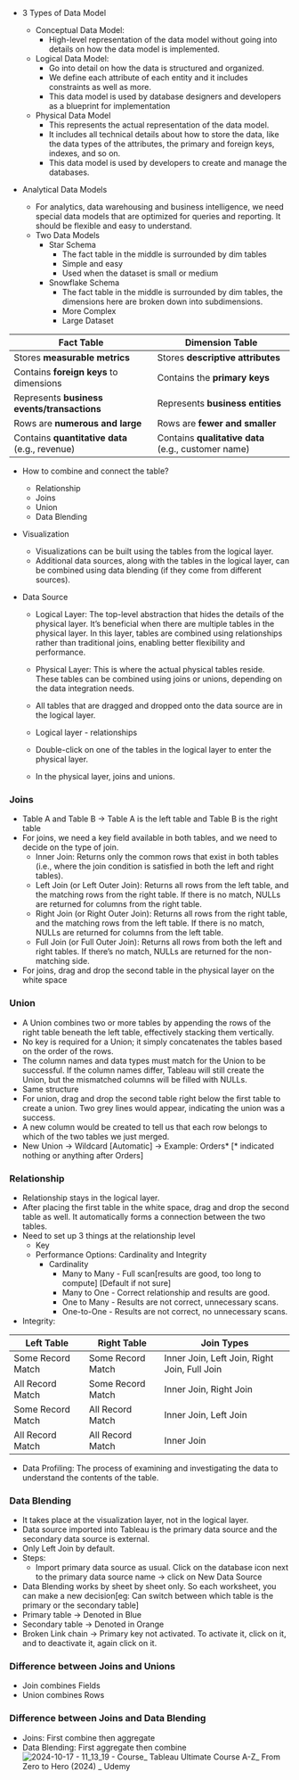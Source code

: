 - 3 Types of Data Model
  - Conceptual Data Model:
    - High-level representation of the data model without going into details on how the data model is implemented.
  - Logical Data Model:
    - Go into detail on how the data is structured and organized.
    - We define each attribute of each entity and it includes constraints as well as more.
    - This data model is used by database designers and developers as a blueprint for implementation
  - Physical Data Model
    - This represents the actual representation of the data model.
    - It includes all technical details about how to store the data, like the data types of the attributes, the primary and foreign keys, indexes, and so on.
    - This data model is used by developers to create and manage the databases. 

- Analytical Data Models
  - For analytics, data warehousing and business intelligence, we need special data models that are optimized for queries and reporting. It should be flexible and easy to understand.
  - Two Data Models
    - Star Schema
      - The fact table in the middle is surrounded by dim tables
      - Simple and easy
      - Used when the dataset is small or medium
    - Snowflake Schema
      - The fact table in the middle is surrounded by dim tables, the dimensions here are broken down into subdimensions.
      - More Complex
      - Large Dataset

| Fact Table                         | Dimension Table                      |
|-------------------------------------|--------------------------------------|
| Stores **measurable metrics**       | Stores **descriptive attributes**    |
| Contains **foreign keys** to dimensions | Contains the **primary keys**      |
| Represents **business events/transactions** | Represents **business entities** |
| Rows are **numerous and large**     | Rows are **fewer and smaller**       |
| Contains **quantitative data** (e.g., revenue) | Contains **qualitative data** (e.g., customer name) |

- How to combine and connect the table?
  - Relationship
  - Joins
  - Union
  - Data Blending

- Visualization
  - Visualizations can be built using the tables from the logical layer.
  - Additional data sources, along with the tables in the logical layer, can be combined using data blending (if they come from different sources).
- Data Source
  - Logical Layer: The top-level abstraction that hides the details of the physical layer. It’s beneficial when there are multiple tables in the physical layer. In this layer, tables are combined using relationships rather than traditional joins, enabling better flexibility and performance.
  - Physical Layer: This is where the actual physical tables reside. These tables can be combined using joins or unions, depending on the data integration needs.

  - All tables that are dragged and dropped onto the data source are in the logical layer.
  - Logical layer - relationships
  - Double-click on one of the tables in the logical layer to enter the physical layer.
  - In the physical layer, joins and unions.

### Joins
- Table A and Table B -> Table A is the left table and Table B is the right table
- For joins, we need a key field available in both tables, and we need to decide on the type of join.
  - Inner Join: Returns only the common rows that exist in both tables (i.e., where the join condition is satisfied in both the left and right tables).
  - Left Join (or Left Outer Join): Returns all rows from the left table, and the matching rows from the right table. If there is no match, NULLs are returned for columns from the right table.
  - Right Join (or Right Outer Join): Returns all rows from the right table, and the matching rows from the left table. If there is no match, NULLs are returned for columns from the left table.
  - Full Join (or Full Outer Join): Returns all rows from both the left and right tables. If there’s no match, NULLs are returned for the non-matching side.
- For joins, drag and drop the second table in the physical layer on the white space
  
### Union
- A Union combines two or more tables by appending the rows of the right table beneath the left table, effectively stacking them vertically.
- No key is required for a Union; it simply concatenates the tables based on the order of the rows.
- The column names and data types must match for the Union to be successful. If the column names differ, Tableau will still create the Union, but the mismatched columns will be filled with NULLs.
- Same structure
- For union, drag and drop the second table right below the first table to create a union. Two grey lines would appear, indicating the union was a success.
- A new column would be created to tell us that each row belongs to which of the two tables we just merged.
- New Union -> Wildcard [Automatic] -> Example: Orders* [* indicated nothing or anything after Orders]

### Relationship
- Relationship stays in the logical layer.
- After placing the first table in the white space, drag and drop the second table as well. It automatically forms a connection between the two tables.
- Need to set up 3 things at the relationship level
  - Key  
  - Performance Options: Cardinality and Integrity
    - Cardinality
      - Many to Many - Full scan[results are good, too long to compute] [Default if not sure]
      - Many to One - Correct relationship and results are good.
      - One to Many - Results are not correct, unnecessary scans.
      - One-to-One - Results are not correct, no unnecessary scans.
 - Integrity:
   
| Left Table           | Right Table          | Join Types      |
  |----------------------|----------------------|-----------------|
  | Some Record Match    | Some Record Match    | Inner Join, Left Join, Right Join, Full Join      |
  | All Record Match     | Some Record Match    | Inner Join, Right Join       |
  | Some Record Match    | All Record Match     | Inner Join, Left Join      |
  | All Record Match     | All Record Match     | Inner Join       |
   
- Data Profiling: The process of examining and investigating the data to understand the contents of the table.

### Data Blending
- It takes place at the visualization layer, not in the logical layer.
- Data source imported into Tableau is the primary data source and the secondary data source is external.
- Only Left Join by default.
- Steps:
  - Import primary data source as usual. Click on the database icon next to the primary data source name -> click on New Data Source
- Data Blending works by sheet by sheet only. So each worksheet, you can make a new decision[eg: Can switch between which table is the primary or the secondary table]
- Primary table -> Denoted in Blue
- Secondary table -> Denoted in Orange
- Broken Link chain -> Primary key not activated. To activate it, click on it, and to deactivate it, again click on it.

### Difference between Joins and Unions
- Join combines Fields
- Union combines Rows

### Difference between Joins and Data Blending
- Joins: First combine then aggregate
- Data Blending: First aggregate then combine
  ![2024-10-17 - 11_13_19 - Course_ Tableau Ultimate Course A-Z_ From Zero to Hero (2024) _ Udemy](https://github.com/user-attachments/assets/56e519b4-cf7f-437f-9754-ad7401ba0779)
